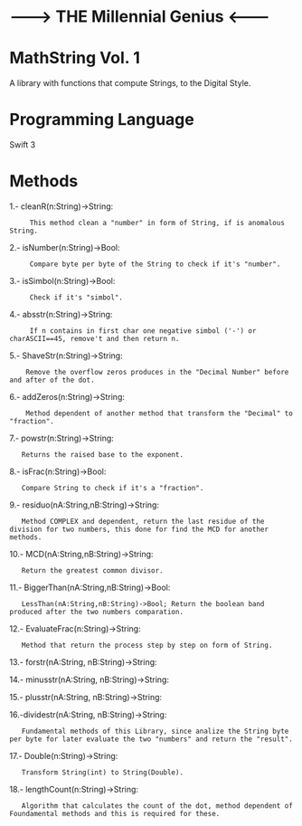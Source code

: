 #                         ---> THE Millennial Genius <---
# MathString Vol. 1
A library with functions that compute Strings, to the Digital Style.

# Programming Language
Swift 3

# Methods
 1.- cleanR(n:String)->String:
 
         This method clean a "number" in form of String, if is anomalous String.
  
 2.- isNumber(n:String)->Bool:
 
         Compare byte per byte of the String to check if it's "number".
  
 3.- isSimbol(n:String)->Bool:
 
         Check if it's "simbol".
  
 4.- absstr(n:String)->String: 
 
         If n contains in first char one negative simbol ('-') or charASCII==45, remove't and then return n.
  
 5.- ShaveStr(n:String)->String:
 
        Remove the overflow zeros produces in the "Decimal Number" before and after of the dot.
  
 6.- addZeros(n:String)->String:
 
        Method dependent of another method that transform the "Decimal" to "fraction".
  
 7.- powstr(n:String)->String:
 
       Returns the raised base to the exponent.
  
 8.- isFrac(n:String)->Bool:
 
       Compare String to check if it's a "fraction".
  
 9.- residuo(nA:String,nB:String)->String: 
 
       Method COMPLEX and dependent, return the last residue of the division for two numbers, this done for find the MCD for another methods.
  
 10.- MCD(nA:String,nB:String)->String:
 
       Return the greatest common divisor.
  
 11.- BiggerThan(nA:String,nB:String)->Bool:
  
       LessThan(nA:String,nB:String)->Bool; Return the boolean band produced after the two numbers comparation.
  
 12.- EvaluateFrac(n:String)->String:
 
       Method that return the process step by step on form of String.
  
 13.- forstr(nA:String, nB:String)->String:
  
 14.- minusstr(nA:String, nB:String)->String:
  
 15.- plusstr(nA:String, nB:String)->String:
  
 16.-dividestr(nA:String, nB:String)->String: 
  
       Fundamental methods of this Library, since analize the String byte per byte for later evaluate the two "numbers" and return the "result". 
  
  17.- Double(n:String)->String: 
  
       Transform String(int) to String(Double).
  
  18.- lengthCount(n:String)->String: 
  
       Algorithm that calculates the count of the dot, method dependent of Foundamental methods and this is required for these.
